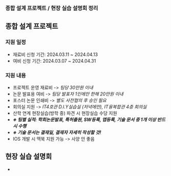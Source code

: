 ### 종합 설계 프로젝트 / 현장 실습 설명회 정리
## 종합 설계 프로젝트
   
### 지원 일정
     
  - 재료비 신청 기간: 2024.03.11 ~ 2024.04.13
  - 여비 신청 기간: 2024.03.07 ~ 2024.04.31
    
### 지원 내용
     
  - 프로젝트 운영 재료비 -> *팀당 30만원 이내*
  - 논문 발표용 여비 ->  *팀당 발표자 1인에만 한해 20만원 이내*  
  - 포스터 논문 인쇄비 -> *별도 사전협의 후 승인 필요*
  - 회의실 지원 -> *IT4호관 D.I.Y실습실 (저녁에만), IT융복합관 4층 회의실*
  - 산학 연계 현장실습(방학 중) 파견 시 현장실습 수당 지원
  - ***※ 팀별 실적: 학회논문발표, 특허출원, SW등록, 앱등록, 기술 문서 중 1개 이상 반드시 수행***
  - ***※ 기술 문서는 결재일, 결재자 자세히 작성할 것!***
  - IOS 개발 시 맥북 지원 가능 -> 사양 안 좋음
    
## 현장 실습 설명회
 
 - 
